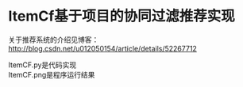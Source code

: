 # ItemCf基于项目的协同过滤推荐实现 

关于推荐系统的介绍见博客：http://blog.csdn.net/u012050154/article/details/52267712   

ItemCF.py是代码实现   
ItemCF.png是程序运行结果    


